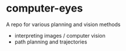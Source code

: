 # computer-eyes

A repo for various planning and vision methods
- interpreting images / computer vision
- path planning and trajectories
